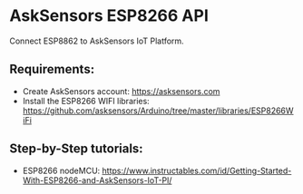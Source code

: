 # AskSensors ESP8266 API
Connect ESP8862 to AskSensors IoT Platform.

Requirements:
- 
- Create AskSensors account: https://asksensors.com
- Install the ESP8266 WIFI libraries: https://github.com/asksensors/Arduino/tree/master/libraries/ESP8266WiFi

Step-by-Step tutorials:
-
- ESP8266 nodeMCU: https://www.instructables.com/id/Getting-Started-With-ESP8266-and-AskSensors-IoT-Pl/
